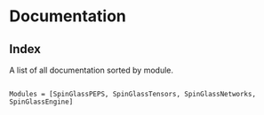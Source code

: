 # Documentation

## Index

A list of all documentation sorted by module.

```@index
```


```@autodocs
Modules = [SpinGlassPEPS, SpinGlassTensors, SpinGlassNetworks, SpinGlassEngine]
```